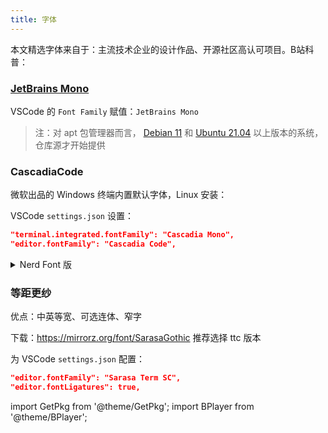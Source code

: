 ```yaml
---
title: 字体
---
```


本文精选字体来自于：主流技术企业的设计作品、开源社区高认可项目。B站科普：

<BPlayer id="BV19r4y1W74d" />

### [JetBrains Mono](https://www.jetbrains.com/zh-cn/lp/mono/)

<GetPkg apt="fonts-jetbrains-mono" dnf="jetbrains-mono-fonts" scoop="JetBrains-Mono" choco="jetbrainsmono" />

VSCode 的 `Font Family` 赋值：`JetBrains Mono`

> 注：对 apt 包管理器而言，
> [Debian 11](https://packages.debian.org/bullseye/source/fonts-jetbrains-mono)
> 和
> [Ubuntu 21.04](https://launchpad.net/ubuntu/+source/fonts-jetbrains-mono)
> 以上版本的系统，仓库源才开始提供

### CascadiaCode

微软出品的 Windows 终端内置默认字体，Linux 安装：

<GetPkg apt="fonts-cascadia-code" dnf="cascadia-code-fonts" pacman="ttf-cascadia-code" />

VSCode `settings.json` 设置：

```json
"terminal.integrated.fontFamily": "Cascadia Mono",
"editor.fontFamily": "Cascadia Code",
```

 <details className="let-details-to-gray" role="alert">
<summary>Nerd Font 版</summary>

支持更多 Nerd Font 符号的字体版本，
见[官方介绍](https://www.nerdfonts.com/)

```powershell
# Scoop 依赖：
scoop bucket add nerd-fonts
```

<GetPkg scoop="CascadiaCode-NF" choco="cascadia-code-nerd-font" />

[或手动下载](https://github.com/ryanoasis/nerd-fonts/releases/latest/download/CascadiaCode.zip)

VSCode `settings.json` 设置：

```json
// Linux:
"terminal.integrated.fontFamily": "CaskaydiaCove Nerd Font"
// Windows:
"terminal.integrated.fontFamily": "CaskaydiaCove NF"
```

Windows Terminal: `settings.json` > `.profiles.defaults.fontFace`

</details>

### 等距更纱

优点：中英等宽、可选连体、窄字

下载：https://mirrorz.org/font/SarasaGothic 推荐选择 ttc 版本

为 VSCode `settings.json` 配置：

```json
"editor.fontFamily": "Sarasa Term SC",
"editor.fontLigatures": true,
```

import GetPkg from '@theme/GetPkg';
import BPlayer from '@theme/BPlayer';
